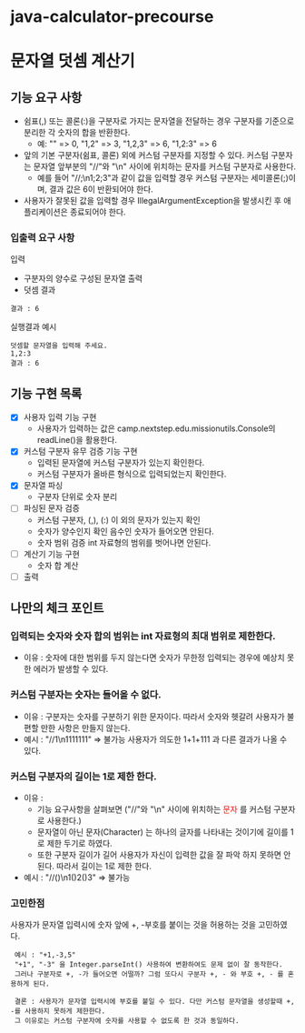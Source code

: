 # java-calculator-precourse

# 문자열 덧셈 계산기

## 기능 요구 사항
 - 쉼표(,) 또는 콜론(:)을 구분자로 가지는 문자열을 전달하는 경우 구분자를 기준으로 분리한 각 숫자의 합을 반환한다.
   - 예: "" => 0, "1,2" => 3, "1,2,3" => 6, "1,2:3" => 6
 - 앞의 기본 구분자(쉼표, 콜론) 외에 커스텀 구분자를 지정할 수 있다. 커스텀 구분자는 문자열 앞부분의 "//"와 "\n" 사이에 위치하는 문자를 커스텀 구분자로 사용한다.
   - 예를 들어 "//;\n1;2;3"과 같이 값을 입력할 경우 커스텀 구분자는 세미콜론(;)이며, 결과 값은 6이 반환되어야 한다.
 - 사용자가 잘못된 값을 입력할 경우 IllegalArgumentException을 발생시킨 후 애플리케이션은 종료되어야 한다.
### 입출력 요구 사항

입력
- 구분자의 양수로 구성된 문자열
출력
- 덧셈 결과

~~~
결과 : 6
~~~

실행결과 예시
~~~
덧셈할 문자열을 입력해 주세요.
1,2:3
결과 : 6
~~~

## 기능 구현 목록

 - [x] 사용자 입력 기능 구현
   - 사용자가 입력하는 값은 camp.nextstep.edu.missionutils.Console의 readLine()을 활용한다.
 - [x] 커스텀 구분자 유무 검증 기능 구현
   - 입력된 문자열에 커스텀 구분자가 있는지 확인한다.
   - 커스텀 구분자가 올바른 형식으로 입력되었는지 확인한다.
 - [x] 문자열 파싱
   - 구분자 단위로 숫자 분리
 - [ ] 파싱된 문자 검증
   - 커스텀 구분자, (,), (:) 이 외의 문자가 있는지 확인
   - 숫자가 양수인지 확인 음수인 숫자가 들어오면 안된다.
   - 숫자 범위 검증 int 자료형의 범위를 벗어나면 안된다.
 - [ ] 계산기 기능 구현
   - 숫자 합 계산
 - [ ] 출력

## 나만의 체크 포인트

### 입력되는 숫자와 숫자 합의 범위는 int 자료형의 최대 범위로 제한한다.
 - 이유 : 숫자에 대한 범위를 두지 않는다면 숫자가 무한정 입력되는 경우에 예상치 못한 에러가 발생할 수 있다.
### 커스텀 구분자는 숫자는 들어올 수 없다.
 - 이유 : 구분자는 숫자를 구분하기 위한 문자이다. 따라서 숫자와 헷갈려 사용자가 불편할 만한 사항은 만들지 않는다.
 - 예시 : "//1\n1111111" => 불가능 사용자가 의도한 1+1+111 과 다른 결과가 나올 수 있다.
### 커스텀 구분자의 길이는 1로 제한 한다.
 - 이유 : 
   - 기능 요구사항을 살펴보면 ("//"와 "\n" 사이에 위치하는 <span style="color: red;">문자</span> 를 커스텀 구분자로 사용한다.)
   - 문자열이 아닌 문자(Character) 는 하나의 글자를 나타내는 것이기에 길이를 1로 제한 두기로 하였다.
   - 또한 구분자 길이가 길어 사용자가 자신이 입력한 값을 잘 파악 하지 못하면 안된다. 따라서 길이는 1로 제한 한다.
 - 예시 : "//()\n1()2()3" => 불가능

### 고민한점
사용자가 문자열 입력시에 숫자 앞에 +, -부호를 붙이는 것을 허용하는 것을 고민하였다.
~~~
 예시 : "+1,-3,5"
 "+1", "-3" 을 Integer.parseInt() 사용하여 변환하여도 문제 없이 잘 동작한다. 
 그러나 구분자로 +, -가 들어오면 어떨까? 그럼 또다시 구분자 +, - 와 부호 +, - 를 혼용하게 된다.
 
 결론 : 사용자가 문자열 입력시에 부호를 붙일 수 있다. 다만 커스텀 문자열을 생성할때 +, -를 사용하지 못하게 제한한다. 
 그 이유로는 커스텀 구분자에 숫자를 사용할 수 없도록 한 것과 동일하다.
~~~